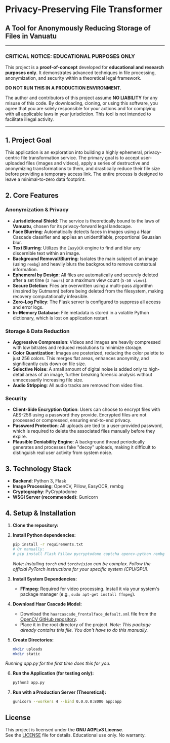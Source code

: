 # Privacy-Preserving File Transformer

## A Tool for Anonymously Reducing Storage of Files in Vanuatu

---

### **CRITICAL NOTICE: EDUCATIONAL PURPOSES ONLY**

This project is a **proof-of-concept** developed for **educational and research purposes only**. It demonstrates advanced techniques in file processing, anonymization, and security within a theoretical legal framework.

**DO NOT RUN THIS IN A PRODUCTION ENVIRONMENT.**

The author and contributors of this project assume **NO LIABILITY** for any misuse of this code. By downloading, cloning, or using this software, you agree that you are solely responsible for your actions and for complying with all applicable laws in your jurisdiction. This tool is not intended to facilitate illegal activity.

---

## 1. Project Goal

This application is an exploration into building a highly ephemeral, privacy-centric file transformation service. The primary goal is to accept user-uploaded files (images and videos), apply a series of destructive and anonymizing transformations to them, and drastically reduce their file size before providing a temporary access link. The entire process is designed to leave a minimal-to-zero data footprint.

## 2. Core Features

### Anonymization & Privacy
* **Jurisdictional Shield**: The service is theoretically bound to the laws of **Vanuatu**, chosen for its privacy-forward legal landscape.
* **Face Blurring**: Automatically detects faces in images using a Haar Cascade classifier and applies an unidentifiable, proportional Gaussian blur.
* **Text Blurring**: Utilizes the `EasyOCR` engine to find and blur any discernible text within an image.
* **Background Removal/Blurring**: Isolates the main subject of an image (using `rembg`) and heavily blurs the background to remove contextual information.
* **Ephemeral by Design**: All files are automatically and securely deleted after a set time (`3 hours`) or a maximum view count (`5-50 views`).
* **Secure Deletion**: Files are overwritten using a multi-pass algorithm (inspired by Gutmann) before being deleted from the filesystem, making recovery computationally infeasible.
* **Zero-Log Policy**: The Flask server is configured to suppress all access and error logs.
* **In-Memory Database**: File metadata is stored in a volatile Python dictionary, which is lost on application restart.

### Storage & Data Reduction
* **Aggressive Compression**: Videos and images are heavily compressed with low bitrates and reduced resolutions to minimize storage.
* **Color Quantization**: Images are posterized, reducing the color palette to just 256 colors. This merges flat areas, enhances anonymity, and significantly cuts down on file size.
* **Selective Noise**: A small amount of digital noise is added only to high-detail areas of an image, further breaking forensic analysis without unnecessarily increasing file size.
* **Audio Stripping**: All audio tracks are removed from video files.

### Security
* **Client-Side Encryption Option**: Users can choose to encrypt files with AES-256 using a password they provide. Encrypted files are not processed or compressed, ensuring end-to-end privacy.
* **Password Protection**: All uploads are tied to a user-provided password, which is required to delete the associated files manually before they expire.
* **Plausible Deniability Engine**: A background thread periodically generates and processes fake "decoy" uploads, making it difficult to distinguish real user activity from system noise.

## 3. Technology Stack

* **Backend**: Python 3, Flask
* **Image Processing**: OpenCV, Pillow, EasyOCR, rembg
* **Cryptography**: PyCryptodome
* **WSGI Server (recommended)**: Gunicorn

## 4. Setup & Installation

1.  **Clone the repository:**

2.  **Install Python dependencies:**
    ```bash
    pip install -r requirements.txt
    # Or manually:
    # pip install Flask Pillow pycryptodome captcha opencv-python rembg easyocr torch torchvision
    ```
    *Note: Installing `torch` and `torchvision` can be complex. Follow the official PyTorch instructions for your specific system (CPU/GPU).*

3.  **Install System Dependencies:**
    * **FFmpeg**: Required for video processing. Install it via your system's package manager (e.g., `sudo apt-get install ffmpeg`).

4.  **Download Haar Cascade Model:**
    * Download the `haarcascade_frontalface_default.xml` file from the [OpenCV GitHub repository](https://github.com/opencv/opencv/tree/master/data/haarcascades).
    * Place it in the root directory of the project.
*Note: This package already contains this file. You don't have to do this manually.*

5.  **Create Directories:**
    ```bash
    mkdir uploads
    mkdir static
    ```
*Running app.py for the first time does this for you.*

6.  **Run the Application (for testing only):**
    ```bash
    python3 app.py
    ```

7.  **Run with a Production Server (Theoretical):**
    ```bash
    gunicorn --workers 4 --bind 0.0.0.0:8000 app:app
    ```

## License
This project is licensed under the **GNU AGPLv3 License**.  
See the [LICENSE](./LICENSE) file for details. Educational use only. No warranty.
